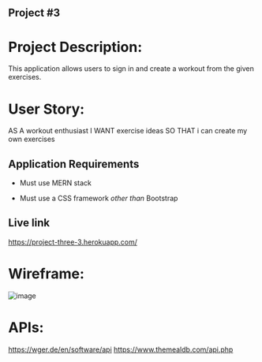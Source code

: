 ## Project #3


# Project Description:

This application allows users to sign in and create a workout from the given exercises.


# User Story:

AS A workout enthusiast 
I WANT exercise ideas 
SO THAT i can create my own exercises

## Application Requirements

* Must use MERN stack

* Must use a CSS framework _other than_ Bootstrap


## Live link

https://project-three-3.herokuapp.com/


# Wireframe:

![image](ScreenShot.jpeg)



# APIs:

https://wger.de/en/software/api
https://www.themealdb.com/api.php